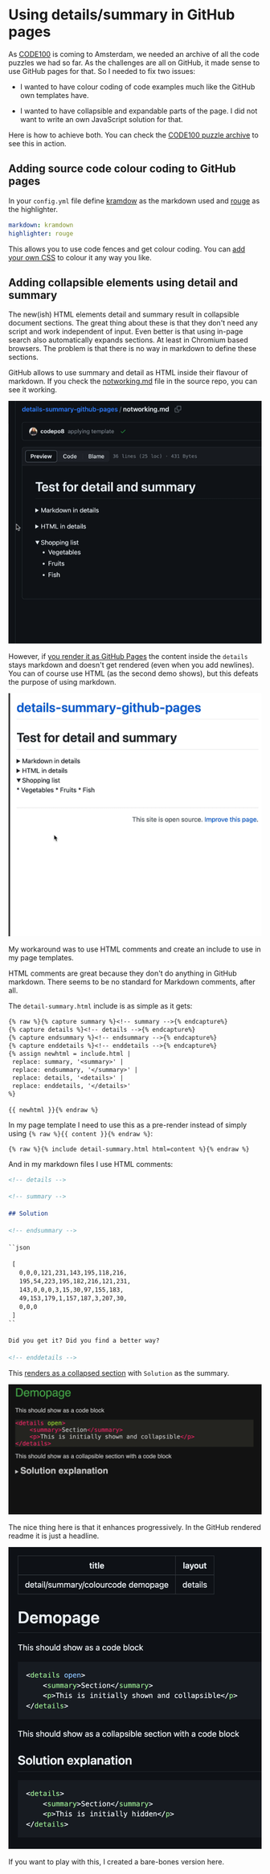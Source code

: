 # Using details/summary in GitHub pages

As [CODE100](https://code100.dev) is coming to Amsterdam, we needed an archive of all the code puzzles we had so far. As the challenges are all on GitHub, it made sense to use GitHub pages for that. So I needed to fix two issues: 

* I wanted to have colour coding of code examples much like the GitHub own templates have.

* I wanted to have collapsible and expandable parts of the page. I did not want to write an own JavaScript solution for that.

Here is how to achieve both. You can check the [CODE100 puzzle archive](https://puzzles.code100.dev/) to see this in action. 

## Adding source code colour coding to GitHub pages

In your `config.yml` file define [kramdow](https://kramdown.gettalong.org) as the markdown used and [rouge](https://kramdown.gettalong.org/syntax_highlighter/rouge.html) as the highlighter. 

```yml
markdown: kramdown
highlighter: rouge
```

This allows you to use code fences and get colour coding. You can [add your own CSS](assets/dark-theme.css) to colour it any way you like.

## Adding collapsible elements using detail and summary

The new(ish) HTML elements detail and summary result in collapsible document sections. The great thing about these is that they don't need any script and work independent of input. Even better is that using in-page search also automatically expands sections.  At least in Chromium based browsers. The problem is that there is no way in markdown to define these sections. 

GitHub allows to use summary and detail as HTML inside their flavour of markdown. If you check the [notworking.md](notworking.md) file in the source repo, you can see it working.

![Collapsing and expanding in markdown on GitHub](markdown-details.gif) 

However, if [you render it as GitHub Pages](https://codepo8.github.io/details-summary-github-pages/notworking) the content inside the `details` stays markdown and doesn't get rendered (even when you add newlines). You can of course use HTML (as the second demo shows), but this defeats the purpose of using markdown. 

![Collapsing and expanding in GitHub Pages not working](rendered-detail.gif)

My workaround was to use HTML comments and create an include to use in my page templates. 

HTML comments are great because they don't do anything in GitHub markdown. There seems to be no standard for Markdown comments, after all.

The `detail-summary.html` include is as simple as it gets:

```liquid
{% raw %}{% capture summary %}<!-- summary -->{% endcapture%}
{% capture details %}<!-- details -->{% endcapture%}
{% capture endsummary %}<!-- endsummary -->{% endcapture%}
{% capture enddetails %}<!-- enddetails -->{% endcapture%}
{% assign newhtml = include.html |
 replace: summary, '<summary>' |
 replace: endsummary, '</summary>' |
 replace: details, '<details>' |
 replace: enddetails, '</details>'
%}

{{ newhtml }}{% endraw %}
```

In my page template I need to use this as a pre-render instead of simply using `{% raw %}{{ content }}{% endraw %}`:

```liquid
{% raw %}{% include detail-summary.html html=content %}{% endraw %}
```

And in my markdown files I use HTML comments:

```markdown
<!-- details -->

<!-- summary -->

## Solution

<!-- endsummary -->

``json

 [
   0,0,0,121,231,143,195,118,216,
   195,54,223,195,182,216,121,231,
   143,0,0,0,3,15,30,97,155,183,
   49,153,179,1,157,187,3,207,30,
   0,0,0
 ]
``

Did you get it? Did you find a better way?

<!-- enddetails -->
```

This [renders as a collapsed section](https://codepo8.github.io/details-summary-github-pages/demopage) with `Solution` as the summary.

![Demopage in the browser](rendered.gif)

The nice thing here is that it enhances progressively.  In the GitHub rendered readme it is just a headline.

![Github rendered markdown of the file](github-render.png)

If you want to play with this, I created a bare-bones version here. 